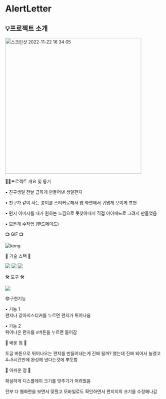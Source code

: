 # AlertLetter
<h2>💡프로젝트 소개</h2>
<img width="435" alt="스크린샷 2022-11-22 16 34 05" src="https://user-images.githubusercontent.com/62044613/203252821-eb346b80-29c5-4c6a-aef7-ffdca1d24cd5.png">

✍🏻프로젝트 개요 및 동기 

• 친구생일 전날 급하게 만들어낸 생일편지

• 친구가 같이 사는 콩이를 스티커로해서 웹 화면에서 귀엽게 보이게 표현

• 편지 이미지를 내가 원하는 느낌으로 못찾아내서 직접 아이패드로 그려서 만들었음

• 모든게 수작업 (핸드메이드)

📺 GIF 📺

![kong](https://user-images.githubusercontent.com/62044613/203457967-d56d0b05-0a83-4ee4-8410-579424455106.gif)


🎀 기술 스택 🎀 

<img src="https://img.shields.io/badge/HTML5-E34F26?style=flat-square&logo=html5&logoColor=white"/> <img src="https://img.shields.io/badge/CSS3-1572B6?style=flat-square&logo=css3&logoColor=white"/> <img src="https://img.shields.io/badge/JavaScript-F7DF1E?style=flat-square&logo=javascript&logoColor=white"/> 

🛠 도구 🛠 

<img src="https://img.shields.io/badge/Visual Studio Code-007ACC?style=flat-square&logo=visualstudiocode&logoColor=white"/>

😎구현기능

• 기능 1 </br>
편지나 강아지스티커를 누르면 편지가 튀어나옴

• 기능 2</br>
튀어나온 편지를 x버튼을 누르면 들어감


🫠 배운 점 🫠

토글 버튼으로 튀어나오는 편지를 만들어내는게 진짜 될까? 했는데 진짜 되어서 놀랬고 4~5시간만에 완성해 냈다는것에 뿌듯함


🫠 아쉬운 점 🫠

확실하게 디스플레이 크기를 맞추기가 어려웠음

전부 다 웹화면을 보면서 맞췄고 모바일로도 확인하면서 편지지의 크기를 수정해나감
